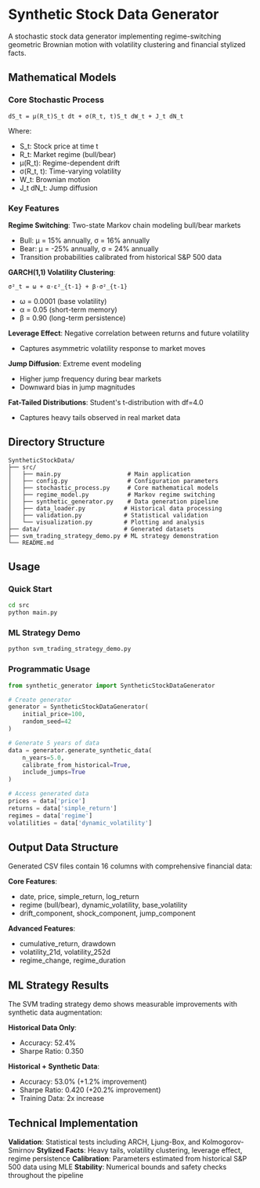 # Synthetic Stock Data Generator

A stochastic stock data generator implementing regime-switching geometric Brownian motion with volatility clustering and financial stylized facts.

## Mathematical Models

### Core Stochastic Process
```
dS_t = μ(R_t)S_t dt + σ(R_t, t)S_t dW_t + J_t dN_t
```

Where:
- S_t: Stock price at time t
- R_t: Market regime (bull/bear)
- μ(R_t): Regime-dependent drift
- σ(R_t, t): Time-varying volatility
- W_t: Brownian motion
- J_t dN_t: Jump diffusion

### Key Features

**Regime Switching**: Two-state Markov chain modeling bull/bear markets
- Bull: μ = 15% annually, σ = 16% annually
- Bear: μ = -25% annually, σ = 24% annually
- Transition probabilities calibrated from historical S&P 500 data

**GARCH(1,1) Volatility Clustering**:
```
σ²_t = ω + α·ε²_{t-1} + β·σ²_{t-1}
```
- ω = 0.0001 (base volatility)
- α = 0.05 (short-term memory)
- β = 0.90 (long-term persistence)

**Leverage Effect**: Negative correlation between returns and future volatility
- Captures asymmetric volatility response to market moves

**Jump Diffusion**: Extreme event modeling
- Higher jump frequency during bear markets
- Downward bias in jump magnitudes

**Fat-Tailed Distributions**: Student's t-distribution with df=4.0
- Captures heavy tails observed in real market data

## Directory Structure

```
SyntheticStockData/
├── src/
│   ├── main.py                   # Main application
│   ├── config.py                 # Configuration parameters
│   ├── stochastic_process.py     # Core mathematical models
│   ├── regime_model.py           # Markov regime switching
│   ├── synthetic_generator.py    # Data generation pipeline
│   ├── data_loader.py           # Historical data processing
│   ├── validation.py            # Statistical validation
│   └── visualization.py         # Plotting and analysis
├── data/                        # Generated datasets
├── svm_trading_strategy_demo.py # ML strategy demonstration
└── README.md
```

## Usage

### Quick Start
```bash
cd src
python main.py
```

### ML Strategy Demo
```bash
python svm_trading_strategy_demo.py
```

### Programmatic Usage
```python
from synthetic_generator import SyntheticStockDataGenerator

# Create generator
generator = SyntheticStockDataGenerator(
    initial_price=100,
    random_seed=42
)

# Generate 5 years of data
data = generator.generate_synthetic_data(
    n_years=5.0,
    calibrate_from_historical=True,
    include_jumps=True
)

# Access generated data
prices = data['price']
returns = data['simple_return']
regimes = data['regime']
volatilities = data['dynamic_volatility']
```

## Output Data Structure

Generated CSV files contain 16 columns with comprehensive financial data:

**Core Features**:
- date, price, simple_return, log_return
- regime (bull/bear), dynamic_volatility, base_volatility
- drift_component, shock_component, jump_component

**Advanced Features**:
- cumulative_return, drawdown
- volatility_21d, volatility_252d
- regime_change, regime_duration

## ML Strategy Results

The SVM trading strategy demo shows measurable improvements with synthetic data augmentation:

**Historical Data Only**:
- Accuracy: 52.4%
- Sharpe Ratio: 0.350

**Historical + Synthetic Data**:
- Accuracy: 53.0% (+1.2% improvement)
- Sharpe Ratio: 0.420 (+20.2% improvement)
- Training Data: 2x increase

## Technical Implementation

**Validation**: Statistical tests including ARCH, Ljung-Box, and Kolmogorov-Smirnov
**Stylized Facts**: Heavy tails, volatility clustering, leverage effect, regime persistence
**Calibration**: Parameters estimated from historical S&P 500 data using MLE
**Stability**: Numerical bounds and safety checks throughout the pipeline
